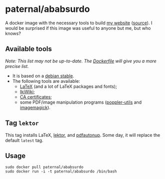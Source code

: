 paternal/ababsurdo
==================

A docker image with the necessary tools to build [my website](https://paternault.fr) ([source](https://framagit.org/lpaternault/ababsurdo)). I would be surprised if this image was useful to anyone but me, but who knows?

## Available tools

*Note: This list may not be up-to-date. The [Dockerfile](https://hub.docker.com/r/paternal/ababsurdo/~/dockerfile/) will give you a more precise list.*

- It is based on a [debian stable](https://www.debian.org/releases/stable/).
- The following tools are available:
  - [LaTeX](https://packages.debian.org/stable/texlive-full) (and a lot of LaTeX packages and fonts);
  - [IkiWiki](https://packages.debian.org/stable/ikiwiki);
  - [CA certificates](https://packages.debian.org/stretch/ca-certificates);
  - some PDF/image manipulation programs ([poppler-utils](https://packages.debian.org/stretch/poppler-utils) and [imagemagick](https://packages.debian.org/stretch/imagemagick)).

## Tag `lektor`

This tag installs LaTeX, [lektor](http://getlektor.com), and [pdfautonup](http://pypi.org/p/pdfautonup). Some day, it will replace the default `latest` tag.

## Usage

    sudo docker pull paternal/ababsurdo
    sudo docker run -i -t paternal/ababsurdo /bin/bash

